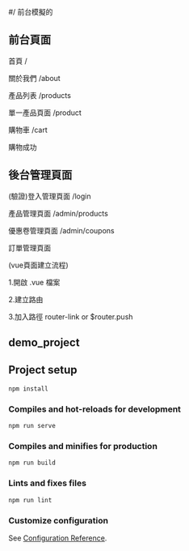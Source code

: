 #/ 前台模擬的

## 前台頁面
首頁 /

關於我們 /about

產品列表 /products

  單一產品頁面 /product
  
購物車 /cart

購物成功

## 後台管理頁面
(驗證)登入管理頁面 /login

產品管理頁面 /admin/products

優惠卷管理頁面 /admin/coupons

訂單管理頁面

(vue頁面建立流程)

1.開啟 .vue 檔案

2.建立路由

3.加入路徑 router-link or $router.push


## demo_project

## Project setup
```
npm install
```

### Compiles and hot-reloads for development
```
npm run serve
```

### Compiles and minifies for production
```
npm run build
```

### Lints and fixes files
```
npm run lint
```

### Customize configuration
See [Configuration Reference](https://cli.vuejs.org/config/).
